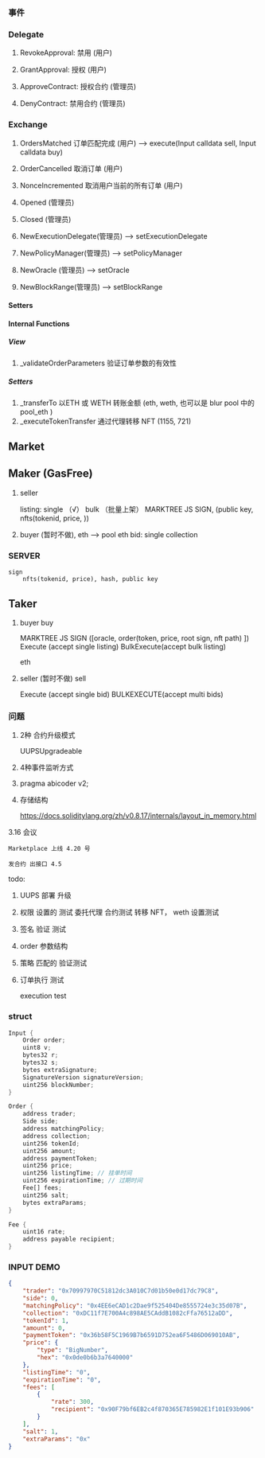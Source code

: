 ### 事件

### Delegate
1. RevokeApproval: 禁用 (用户) 
2. GrantApproval: 授权 (用户)

3. ApproveContract: 授权合约 (管理员)
4. DenyContract: 禁用合约 (管理员)

### Exchange

1. OrdersMatched 订单匹配完成 (用户) --> execute(Input calldata sell, Input calldata buy)
2. OrderCancelled 取消订单 (用户)
3. NonceIncremented 取消用户当前的所有订单 (用户)

1. Opened (管理员)
2. Closed (管理员)
3. NewExecutionDelegate(管理员) --> setExecutionDelegate
4. NewPolicyManager(管理员) --> setPolicyManager
5. NewOracle (管理员)   --> setOracle
6. NewBlockRange(管理员)  --> setBlockRange


#### Setters


#### Internal Functions
##### View

1. _validateOrderParameters  验证订单参数的有效性

##### Setters

1. _transferTo  以ETH 或 WETH 转账金额 (eth, weth, 也可以是 blur pool 中的 pool_eth )
2. _executeTokenTransfer 通过代理转移 NFT (1155, 721)


## Market

## Maker (GasFree)

1. seller
    
    listing: 
        single （√）
        bulk （批量上架） MARKTREE JS SIGN, (public key, nfts(tokenid, price, ))

2. buyer  (暂时不做), eth --> pool eth
    bid:
        single 
        collection

### SERVER
    sign 
        nfts(tokenid, price), hash, public key 


## Taker
    
1. buyer
    buy
    
    MARKTREE JS SIGN ([oracle, order(token, price, root sign, nft path) ]) 
    Execute (accept single listing)
    BulkExecute(accept bulk listing) 

    eth 

2. seller (暂时不做)
    sell

    Execute (accept single bid)
    BULKEXECUTE(accept multi bids)


### 问题

1. 2种 合约升级模式

    UUPSUpgradeable

2. 4种事件监听方式

3. pragma abicoder v2;

4. 存储结构

    https://docs.soliditylang.org/zh/v0.8.17/internals/layout_in_memory.html




3.16 会议

    Marketplace 上线 4.20 号

    发合约 出接口 4.5

 

todo:


1. UUPS 部署 
    升级

2. 权限 设置的 测试 
    委托代理 合约测试
    转移 NFT， weth 设置测试

3. 签名 验证 测试
4. order 参数结构 
5. 策略 匹配的 验证测试 

6. 订单执行 测试

    execution test



### struct 

``` rust
Input {
    Order order;
    uint8 v;
    bytes32 r;
    bytes32 s;
    bytes extraSignature;
    SignatureVersion signatureVersion;
    uint256 blockNumber;
}

```

```rust
Order {
    address trader;
    Side side;
    address matchingPolicy;
    address collection;
    uint256 tokenId;
    uint256 amount;
    address paymentToken;
    uint256 price;
    uint256 listingTime; // 挂单时间
    uint256 expirationTime; // 过期时间
    Fee[] fees;
    uint256 salt;
    bytes extraParams;
}
```



``` rust
Fee {
    uint16 rate;
    address payable recipient;
}
```

### INPUT DEMO
``` json
{
    "trader": "0x70997970C51812dc3A010C7d01b50e0d17dc79C8",
    "side": 0,
    "matchingPolicy": "0x4EE6eCAD1c2Dae9f525404De8555724e3c35d07B",
    "collection": "0xDC11f7E700A4c898AE5CAddB1082cFfa76512aDD",
    "tokenId": 1,
    "amount": 0,
    "paymentToken": "0x36b58F5C1969B7b6591D752ea6F5486D069010AB",
    "price": {
        "type": "BigNumber",
        "hex": "0x0de0b6b3a7640000"
    },
    "listingTime": "0",
    "expirationTime": "0",
    "fees": [
        {
            "rate": 300,
            "recipient": "0x90F79bf6EB2c4f870365E785982E1f101E93b906"
        }
    ],
    "salt": 1,
    "extraParams": "0x"
}

```